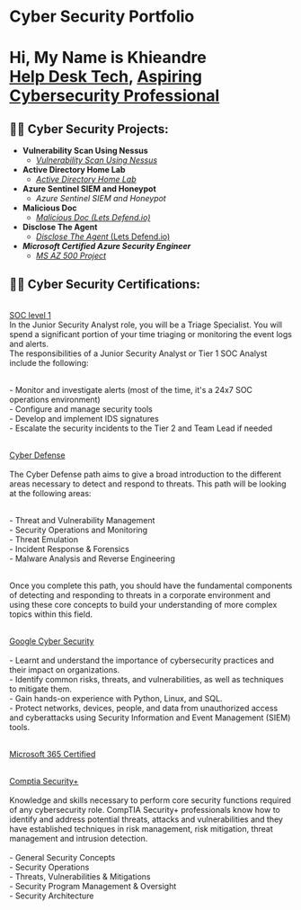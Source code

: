 # Cyber  Security Portfolio 

<h1>Hi, My Name is Khieandre  <br/><a href="https://github.com/Doublesundae">Help Desk Tech</a>, <a href="https://www.linkedin.com/in/khieandre-grant-2205b77a/">Aspiring Cybersecurity Professional</a>

<h2>👨‍💻 Cyber Security Projects:</h2>

- <b>Vulnerability Scan Using Nessus </b>
  - [<i>Vulnerability Scan Using Nessus</i>](https://github.com/Doublesundae/Nessus-Project-/tree/main)
- <b>Active Directory Home Lab</b>
  - [<i>Active Directory Home Lab</i>](https://github.com/Doublesundae/Active-Directory-Project-) 
- <b>Azure Sentinel SIEM and Honeypot</b>
  - <i>Azure Sentinel SIEM and Honeypot</i>
- <b> Malicious Doc </b>
  - [<i>Malicious Doc (Lets Defend.io)</i>](https://github.com/Doublesundae/Malicious-Doc-/tree/main)
- <b> Disclose The Agent </b>
  - [<i>Disclose The Agent </i> (Lets Defend.io)</i>](https://github.com/Doublesundae/Disclose-The-Agent-/tree/main)
- <b> <i>Microsoft Certified Azure Security Engineer</b></i>
  - [ <i> MS AZ 500 Project</i>](https://github.com/Khieandre/Microsoft-Certified-Azure-Security-Engineer-Associate)
  

<h2>👨‍💻 Cyber Security Certifications:</h2>
<br/><a href="https://tryhackme-certificates.s3-eu-west-1.amazonaws.com/THM-I6WULFSZOU.png"> SOC level 1 </a>
<br/>
In the Junior Security Analyst role, you will be a Triage Specialist. You will spend a significant portion of your time triaging or monitoring the event logs and alerts.
<br/>The responsibilities of a Junior Security Analyst or Tier 1 SOC Analyst include the following:

<br/> - Monitor and investigate alerts (most of the time, it's a 24x7 SOC operations environment)
<br/> - Configure and manage security tools
<br/> - Develop and implement IDS signatures
<br/> - Escalate the security incidents to the Tier 2 and Team Lead if needed
<br/>


<br/><a href="https://tryhackme-certificates.s3-eu-west-1.amazonaws.com/THM-SBQHODZYOC.png"> Cyber Defense </a>
<br/>
<br/> The Cyber Defense path aims to give a broad introduction to the different areas necessary to detect and respond to threats. This path will be looking at the following areas:

<br/> - Threat and Vulnerability Management
<br/> - Security Operations and Monitoring
<br/> - Threat Emulation
<br/> - Incident Response & Forensics
<br/> - Malware Analysis and Reverse Engineering

<br/> Once you complete this path, you should have the fundamental components of detecting and responding to threats in a corporate environment and using these core concepts to build your understanding of more complex topics within this field.
<br/>


<br/><a href="https://www.coursera.org/account/accomplishments/professional-cert/H3EF4WNQEXL5">Google Cyber Security </a>
<br/>
<br/> - Learnt and understand the importance of cybersecurity practices and their impact on organizations.
<br/> - Identify common risks, threats, and vulnerabilities, as well as techniques to mitigate them.
<br/> - Gain hands-on experience with Python, Linux, and SQL.
<br/> - Protect networks, devices, people, and data from unauthorized access and cyberattacks using Security Information and Event Management (SIEM) tools.
<br/>

<br/><a href="https://drive.google.com/file/d/1cddKS1FbuZcpYpRircjtvOyUABJChHft/view"> Microsoft 365 Certified </a>


<br/><a href="https://www.credly.com/earner/earned/badge/7fbb3d12-7c1d-471f-af08-406f00454881"> Comptia Security+ </a> 
<br/>
<br/> Knowledge and skills necessary to perform core security functions required of any cybersecurity role. CompTIA Security+ professionals know how to identify and address potential threats, attacks and vulnerabilities and they have established techniques in risk management, risk mitigation, threat management and intrusion detection.
<br/>
<br/> - General Security Concepts
<br/> - Security Operations
<br/> - Threats, Vulnerabilities & Mitigations
<br/> - Security Program Management & Oversight
<br/> - Security Architecture
<br/>




<!--
**joshmadakor1/joshmadakor1** is a ✨ _special_ ✨ repository because its `README.md` (this file) appears on your GitHub profile.

Here are some ideas to get you started:

- 🔭 I’m currently working on ...
- 🌱 I’m currently learning ...
- 👯 I’m looking to collaborate on ...
- 🤔 I’m looking for help with ...
- 💬 Ask me about ...
- 📫 How to reach me: ...
- 😄 Pronouns: ...
- ⚡ Fun fact: ...
-->
